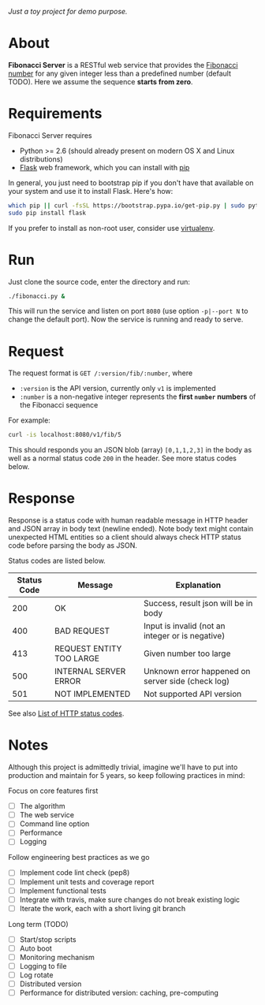 _Just a toy project for demo purpose._

# About

**Fibonacci Server** is a RESTful web service that provides the [Fibonacci
number](https://en.wikipedia.org/wiki/Fibonacci_number) for any given integer
less than a predefined number (default TODO).  Here we assume the sequence
**starts from zero**.

# Requirements

Fibonacci Server requires

- Python >= 2.6 (should already present on modern OS X and Linux distributions)
- [Flask](http://flask.pocoo.org/) web framework, which you can install with
  [pip](https://pip.pypa.io/en/stable/)

In general, you just need to bootstrap pip if you don't have that available on
your system and use it to install Flask.  Here's how:

```bash
which pip || curl -fsSL https://bootstrap.pypa.io/get-pip.py | sudo python
sudo pip install flask
```

If you prefer to install as non-root user, consider use
[virtualenv](http://docs.python-guide.org/en/latest/dev/virtualenvs/).

# Run

Just clone the source code, enter the directory and run:

```bash
./fibonacci.py &
```

This will run the service and listen on port `8080` (use option `-p|--port N`
to change the default port). Now the service is running and ready to serve.

# Request

The request format is `GET /:version/fib/:number`, where

- `:version` is the API version, currently only `v1` is implemented
- `:number` is a non-negative integer represents the **first `number` numbers**
  of the Fibonacci sequence

For example:

```bash
curl -is localhost:8080/v1/fib/5
```

This should responds you an JSON blob (array) `[0,1,1,2,3]` in the body as well
as a normal status code `200` in the header.  See more status codes below.

# Response

Response is a status code with human readable message in HTTP header and JSON
array in body text (newline ended).  Note body text might contain unexpected
HTML entities so a client should always check HTTP status code before parsing
the body as JSON.

Status codes are listed below.

| Status Code   | Message                  | Explanation                                       |
| ------------- | ------------------------ | ------------------------------------------------- |
| 200           | OK                       | Success, result json will be in body              |
| 400           | BAD REQUEST              | Input is invalid (not an integer or is negative)  |
| 413           | REQUEST ENTITY TOO LARGE | Given number too large                            |
| 500           | INTERNAL SERVER ERROR    | Unknown error happened on server side (check log) |
| 501           | NOT IMPLEMENTED          | Not supported API version                         |

See also [List of HTTP status codes](https://en.wikipedia.org/wiki/List_of_HTTP_status_codes).

# Notes

Although this project is admittedly trivial, imagine we'll have to put into
production and maintain for 5 years, so keep following practices in mind:

Focus on core features first

- [ ] The algorithm
- [ ] The web service
- [ ] Command line option
- [ ] Performance
- [ ] Logging

Follow engineering best practices as we go

- [ ] Implement code lint check (pep8)
- [ ] Implement unit tests and coverage report
- [ ] Implement functional tests
- [ ] Integrate with travis, make sure changes do not break existing logic
- [ ] Iterate the work, each with a short living git branch

Long term (TODO)

- [ ] Start/stop scripts
- [ ] Auto boot
- [ ] Monitoring mechanism
- [ ] Logging to file
- [ ] Log rotate
- [ ] Distributed version
- [ ] Performance for distributed version: caching, pre-computing
